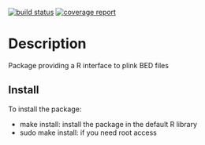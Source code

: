 [![build status](https://gitlab.quartzbio.com/code/plinker_pkg/badges/master/build.svg)](https://gitlab.quartzbio.com/code/plinker_pkg/commits/master)
[![coverage report](https://gitlab.quartzbio.com/code/plinker_pkg/badges/master/coverage.svg?job=coverage)](https://gitlab.quartzbio.com/code/plinker_pkg/commits/master)

# Description

Package providing a R interface to plink BED files



## Install

To install the package:

* make install: install the package in the default R library
* sudo make install: if you need root access


